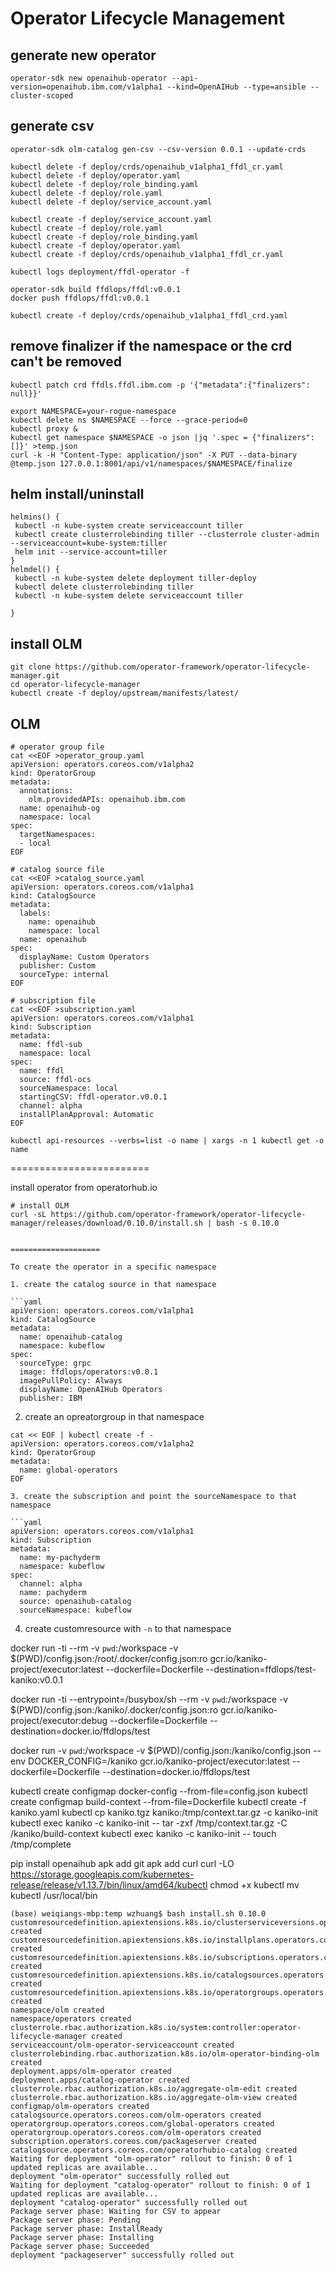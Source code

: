 # Operator Lifecycle Management

## generate new operator

```command line
operator-sdk new openaihub-operator --api-version=openaihub.ibm.com/v1alpha1 --kind=OpenAIHub --type=ansible --cluster-scoped
```

## generate csv

```command line
operator-sdk olm-catalog gen-csv --csv-version 0.0.1 --update-crds
```

```command line
kubectl delete -f deploy/crds/openaihub_v1alpha1_ffdl_cr.yaml
kubectl delete -f deploy/operator.yaml
kubectl delete -f deploy/role_binding.yaml
kubectl delete -f deploy/role.yaml
kubectl delete -f deploy/service_account.yaml

kubectl create -f deploy/service_account.yaml
kubectl create -f deploy/role.yaml
kubectl create -f deploy/role_binding.yaml
kubectl create -f deploy/operator.yaml
kubectl create -f deploy/crds/openaihub_v1alpha1_ffdl_cr.yaml

kubectl logs deployment/ffdl-operator -f

operator-sdk build ffdlops/ffdl:v0.0.1
docker push ffdlops/ffdl:v0.0.1

kubectl create -f deploy/crds/openaihub_v1alpha1_ffdl_crd.yaml
```

## remove finalizer if the namespace or the crd can't be removed

```command line
kubectl patch crd ffdls.ffdl.ibm.com -p '{"metadata":{"finalizers": null}}'
```

```command line
export NAMESPACE=your-rogue-namespace
kubectl delete ns $NAMESPACE --force --grace-period=0
kubectl proxy &
kubectl get namespace $NAMESPACE -o json |jq '.spec = {"finalizers":[]}' >temp.json
curl -k -H "Content-Type: application/json" -X PUT --data-binary @temp.json 127.0.0.1:8001/api/v1/namespaces/$NAMESPACE/finalize
```

## helm install/uninstall

```command line
helmins() {
 kubectl -n kube-system create serviceaccount tiller
 kubectl create clusterrolebinding tiller --clusterrole cluster-admin --serviceaccount=kube-system:tiller
 helm init --service-account=tiller
}
helmdel() {
 kubectl -n kube-system delete deployment tiller-deploy
 kubectl delete clusterrolebinding tiller
 kubectl -n kube-system delete serviceaccount tiller
 
}
```

## install OLM

```command line
git clone https://github.com/operator-framework/operator-lifecycle-manager.git
cd operator-lifecycle-manager
kubectl create -f deploy/upstream/manifests/latest/
```

## OLM

```command line
# operator group file
cat <<EOF >operator_group.yaml
apiVersion: operators.coreos.com/v1alpha2
kind: OperatorGroup
metadata:
  annotations:
    olm.providedAPIs: openaihub.ibm.com
  name: openaihub-og
  namespace: local
spec:
  targetNamespaces:
  - local
EOF

# catalog source file
cat <<EOF >catalog_source.yaml
apiVersion: operators.coreos.com/v1alpha1
kind: CatalogSource
metadata:
  labels:
    name: openaihub
    namespace: local
  name: openaihub
spec:
  displayName: Custom Operators
  publisher: Custom
  sourceType: internal
EOF

# subscription file
cat <<EOF >subscription.yaml
apiVersion: operators.coreos.com/v1alpha1
kind: Subscription
metadata:
  name: ffdl-sub
  namespace: local
spec:
  name: ffdl
  source: ffdl-ocs
  sourceNamespace: local
  startingCSV: ffdl-operator.v0.0.1
  channel: alpha
  installPlanApproval: Automatic
EOF
```

```command line
kubectl api-resources --verbs=list -o name | xargs -n 1 kubectl get -o name
```

========================

install operator from operatorhub.io

```command line
# install OLM
curl -sL https://github.com/operator-framework/operator-lifecycle-manager/releases/download/0.10.0/install.sh | bash -s 0.10.0


====================

To create the operator in a specific namespace

1. create the catalog source in that namespace

```yaml
apiVersion: operators.coreos.com/v1alpha1
kind: CatalogSource
metadata:
  name: openaihub-catalog
  namespace: kubeflow
spec:
  sourceType: grpc
  image: ffdlops/operators:v0.0.1
  imagePullPolicy: Always
  displayName: OpenAIHub Operators
  publisher: IBM
```

2. create an opreatorgroup in that namespace

```command line
cat << EOF | kubectl create -f -
apiVersion: operators.coreos.com/v1alpha2
kind: OperatorGroup
metadata:
  name: global-operators
EOF

3. create the subscription and point the sourceNamespace to that namespace

```yaml
apiVersion: operators.coreos.com/v1alpha1
kind: Subscription
metadata:
  name: my-pachyderm
  namespace: kubeflow
spec:
  channel: alpha
  name: pachyderm
  source: openaihub-catalog
  sourceNamespace: kubeflow
```

4. create customresource with `-n` to that namespace

docker run -ti --rm -v `pwd`:/workspace -v $(PWD)/config.json:/root/.docker/config.json:ro gcr.io/kaniko-project/executor:latest --dockerfile=Dockerfile --destination=ffdlops/test-kaniko:v0.0.1

docker run -ti --entrypoint=/busybox/sh --rm -v `pwd`:/workspace -v $(PWD)/config.json:/kaniko/.docker/config.json:ro gcr.io/kaniko-project/executor:debug --dockerfile=Dockerfile --destination=docker.io/ffdlops/test 

docker run -v `pwd`:/workspace -v $(PWD)/config.json:/kaniko/config.json  --env DOCKER_CONFIG=/kaniko gcr.io/kaniko-project/executor:latest --dockerfile=Dockerfile --destination=docker.io/ffdlops/test

kubectl create configmap docker-config --from-file=config.json
kubectl create configmap build-context --from-file=Dockerfile
kubectl create -f kaniko.yaml
kubectl cp kaniko.tgz kaniko:/tmp/context.tar.gz -c kaniko-init
kubectl exec kaniko -c kaniko-init -- tar -zxf /tmp/context.tar.gz -C /kaniko/build-context
kubectl exec kaniko -c kaniko-init -- touch /tmp/complete

pip install openaihub
apk add git
apk add curl
curl -LO https://storage.googleapis.com/kubernetes-release/release/v1.13.7/bin/linux/amd64/kubectl
chmod +x kubectl
mv kubectl /usr/local/bin

```text
(base) weiqiangs-mbp:temp wzhuang$ bash install.sh 0.10.0
customresourcedefinition.apiextensions.k8s.io/clusterserviceversions.operators.coreos.com created
customresourcedefinition.apiextensions.k8s.io/installplans.operators.coreos.com created
customresourcedefinition.apiextensions.k8s.io/subscriptions.operators.coreos.com created
customresourcedefinition.apiextensions.k8s.io/catalogsources.operators.coreos.com created
customresourcedefinition.apiextensions.k8s.io/operatorgroups.operators.coreos.com created
namespace/olm created
namespace/operators created
clusterrole.rbac.authorization.k8s.io/system:controller:operator-lifecycle-manager created
serviceaccount/olm-operator-serviceaccount created
clusterrolebinding.rbac.authorization.k8s.io/olm-operator-binding-olm created
deployment.apps/olm-operator created
deployment.apps/catalog-operator created
clusterrole.rbac.authorization.k8s.io/aggregate-olm-edit created
clusterrole.rbac.authorization.k8s.io/aggregate-olm-view created
configmap/olm-operators created
catalogsource.operators.coreos.com/olm-operators created
operatorgroup.operators.coreos.com/global-operators created
operatorgroup.operators.coreos.com/olm-operators created
subscription.operators.coreos.com/packageserver created
catalogsource.operators.coreos.com/operatorhubio-catalog created
Waiting for deployment "olm-operator" rollout to finish: 0 of 1 updated replicas are available...
deployment "olm-operator" successfully rolled out
Waiting for deployment "catalog-operator" rollout to finish: 0 of 1 updated replicas are available...
deployment "catalog-operator" successfully rolled out
Package server phase: Waiting for CSV to appear
Package server phase: Pending
Package server phase: InstallReady
Package server phase: Installing
Package server phase: Succeeded
deployment "packageserver" successfully rolled out
```